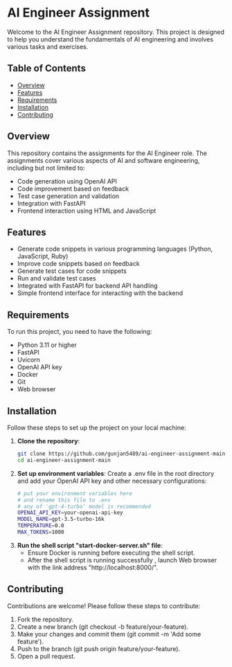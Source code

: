 # AI Engineer Assignment

Welcome to the AI Engineer Assignment repository. This project is designed to help you understand the fundamentals of AI engineering and involves various tasks and exercises.

## Table of Contents

- [Overview](#overview)
- [Features](#features)
- [Requirements](#requirements)
- [Installation](#installation)
- [Contributing](#contributing)

## Overview

This repository contains the assignments for the AI Engineer role. The assignments cover various aspects of AI and software engineering, including but not limited to:

- Code generation using OpenAI API
- Code improvement based on feedback
- Test case generation and validation
- Integration with FastAPI
- Frontend interaction using HTML and JavaScript

## Features

- Generate code snippets in various programming languages (Python, JavaScript, Ruby)
- Improve code snippets based on feedback
- Generate test cases for code snippets
- Run and validate test cases
- Integrated with FastAPI for backend API handling
- Simple frontend interface for interacting with the backend

## Requirements

To run this project, you need to have the following:

- Python 3.11 or higher
- FastAPI
- Uvicorn
- OpenAI API key
- Docker
- Git
- Web browser

## Installation

Follow these steps to set up the project on your local machine:

1. **Clone the repository**:
   ```bash
   git clone https://github.com/gunjan5489/ai-engineer-assignment-main.git
   cd ai-engineer-assignment-main

2. **Set up environment variables**:
   Create a .env file in the root directory and add your OpenAI API key and other necessary configurations:
   ```bash
   # put your environment variables here
   # and rename this file to .env
   # any of 'gpt-4-turbo' model is recommended
   OPENAI_API_KEY=your-openai-api-key
   MODEL_NAME=gpt-3.5-turbo-16k
   TEMPERATURE=0.0
   MAX_TOKENS=1000
3. **Run the shell script "start-docker-server.sh" file**:
   - Ensure Docker is running before executing the shell script.
   - After the shell script is running successfully , launch Web browser with the link address "http://localhost:8000/".

## Contributing
Contributions are welcome! Please follow these steps to contribute:

 1. Fork the repository.
 2. Create a new branch (git checkout -b feature/your-feature).
 3. Make your changes and commit them (git commit -m 'Add some feature').
 4. Push to the branch (git push origin feature/your-feature).
 5. Open a pull request.
	